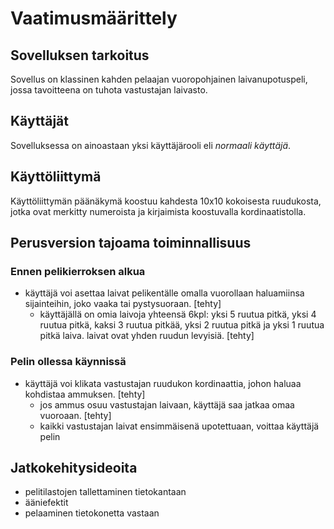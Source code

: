 # Vaatimusmäärittely
## Sovelluksen tarkoitus
Sovellus on klassinen kahden pelaajan vuoropohjainen laivanupotuspeli, jossa tavoitteena on tuhota vastustajan laivasto.
## Käyttäjät
Sovelluksessa on ainoastaan yksi käyttäjärooli eli <i>normaali käyttäjä</i>.
## Käyttöliittymä
Käyttöliittymän päänäkymä koostuu kahdesta 10x10 kokoisesta ruudukosta, jotka ovat merkitty numeroista ja kirjaimista koostuvalla kordinaatistolla. 
## Perusversion tajoama toiminnallisuus
### Ennen pelikierroksen alkua
* käyttäjä voi asettaa laivat pelikentälle omalla vuorollaan haluamiinsa sijainteihin, joko vaaka tai pystysuoraan. [tehty]
  * käyttäjällä on omia laivoja yhteensä 6kpl: yksi 5 ruutua pitkä, yksi 4 ruutua pitkä, kaksi 3 ruutua pitkää, yksi 2 ruutua pitkä ja yksi 1 ruutua pitkä laiva. laivat ovat yhden ruudun levyisiä. [tehty]
### Pelin ollessa käynnissä 
* käyttäjä voi klikata vastustajan ruudukon kordinaattia, johon haluaa kohdistaa ammuksen. [tehty]
  * jos ammus osuu vastustajan laivaan, käyttäjä saa jatkaa omaa vuoroaan. [tehty]
  * kaikki vastustajan laivat ensimmäisenä upotettuaan, voittaa käyttäjä pelin 
## Jatkokehitysideoita
* pelitilastojen tallettaminen tietokantaan
* ääniefektit
* pelaaminen tietokonetta vastaan
